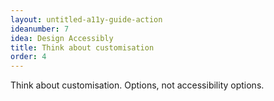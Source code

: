 ```yaml
---
layout: untitled-a11y-guide-action
ideanumber: 7
idea: Design Accessibly
title: Think about customisation
order: 4
---
```


Think about customisation. Options, not accessibility options.